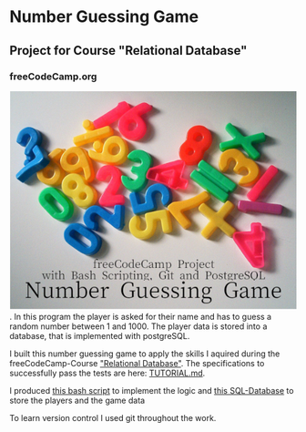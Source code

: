 # Number Guessing Game
## Project for Course "Relational Database"
### freeCodeCamp.org
![thumbnail](https://github.com/Ulukai85/number-guessing-game/blob/main/number-guess.png).
In this program the player is asked for their name and has to guess a random number between 1 and 1000. The player data is stored into a database, that is implemented with postgreSQL.

I built this number guessing game to apply the skills I aquired during the freeCodeCamp-Course ["Relational Database"](https://www.freecodecamp.org/learn/relational-database/build-a-number-guessing-game-project/build-a-number-guessing-game). The specifications to successfully pass the tests are here: [TUTORIAL.md](https://github.com/Ulukai85/number-guessing-game/blob/main/TUTORIAL.md).

I produced [this bash script](https://github.com/Ulukai85/number-guessing-game/blob/main/number_guess.sh) to implement the logic and [this SQL-Database](https://github.com/Ulukai85/number-guessing-game/blob/main/number_guess.sql) to store the players and the game data

To learn version control I used git throughout the work.
